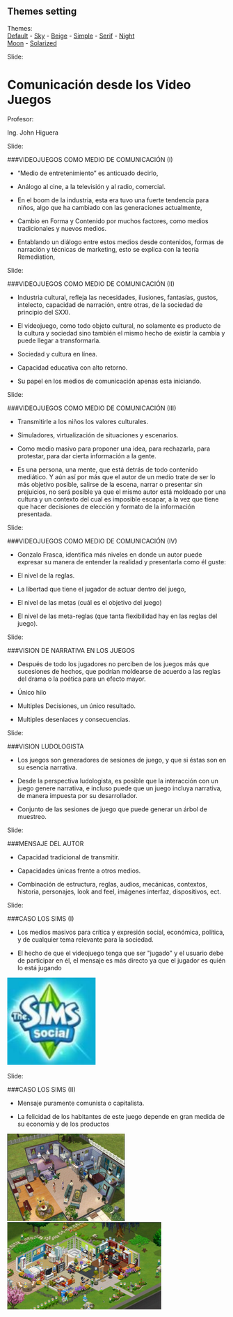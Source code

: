 <!-- configuracion de colores es opcional pero ultil-->
<section id="themes">
	<h2>Themes setting</h2>
	<p>
		Themes: <br>
		<a href="?#/themes">Default</a> -
		<a href="?theme=sky#/themes">Sky</a> -
		<a href="?theme=beige#/themes">Beige</a> -
		<a href="?theme=simple#/themes">Simple</a> -
		<a href="?theme=serif#/themes">Serif</a> -
		<a href="?theme=night#/themes">Night</a> <br>
		<a href="?theme=moon#/themes">Moon</a> -
		<a href="?theme=solarized#/themes">Solarized</a>
	</p>
</section>

Slide:

# Comunicación desde los Video Juegos 

Profesor:

Ing. John Higuera

Slide:

###VIDEOJUEGOS COMO MEDIO DE COMUNICACIÓN (I)

* “Medio de entretenimiento” es anticuado decirlo,<!-- .element: class="fragment" data-fragment-index="1"-->

* Análogo al cine, a la televisión y al radio, comercial.<!-- .element: class="fragment" data-fragment-index="2"-->

* En el boom de la industria, esta era tuvo una fuerte
tendencia para niños, algo que ha cambiado con las
generaciones actualmente, <!-- .element: class="fragment" data-fragment-index="3"-->

* Cambio en Forma y Contenido por muchos factores, como
medios tradicionales y nuevos medios.<!-- .element: class="fragment" data-fragment-index="4"-->

* Entablando un diálogo entre estos medios desde
contenidos, formas de narración y técnicas de
marketing, esto se explica con la teoría Remediation,<!-- .element: class="fragment" data-fragment-index="5"-->
 
Slide:

###VIDEOJUEGOS COMO MEDIO DE COMUNICACIÓN (II)

* Industria cultural, refleja las necesidades, ilusiones,
fantasías, gustos, intelecto, capacidad de narración, entre
otras, de la sociedad de principio del SXXI.<!-- .element: class="fragment" data-fragment-index="1"-->

* El videojuego, como todo objeto cultural, no solamente es
producto de la cultura y sociedad sino también el mismo
hecho de existir la cambia y puede llegar a transformarla.<!-- .element: class="fragment" data-fragment-index="2"-->

* Sociedad y cultura en línea.<!-- .element: class="fragment" data-fragment-index="3"-->

* Capacidad educativa con alto retorno.<!-- .element: class="fragment" data-fragment-index="4"-->

* Su papel en los medios de comunicación apenas esta
iniciando.<!-- .element: class="fragment" data-fragment-index="5"-->

Slide:

###VIDEOJUEGOS COMO MEDIO DE COMUNICACIÓN (III)

* Transmitirle a los niños los valores culturales.<!-- .element: class="fragment" data-fragment-index="1"-->

* Simuladores, virtualización de situaciones y escenarios.<!-- .element: class="fragment" data-fragment-index="2"-->

* Como medio masivo para proponer una idea, para
rechazarla, para protestar, para dar cierta información a la
gente.<!-- .element: class="fragment" data-fragment-index="3"-->

* Es una persona, una mente, que está detrás de todo contenido
mediático. Y aún así por más que el autor de un medio trate de
ser lo más objetivo posible, salirse de la escena, narrar o
presentar sin prejuicios, no será posible ya que el mismo autor
está moldeado por una cultura y un contexto del cual es
imposible escapar, a la vez que tiene que hacer decisiones de
elección y formato de la información presentada.<!-- .element: class="fragment" data-fragment-index="4"-->

Slide:

###VIDEOJUEGOS COMO MEDIO DE COMUNICACIÓN (IV)

* Gonzalo Frasca, identifica más niveles en donde un autor
puede expresar su manera de entender la realidad y
presentarla como él guste:<!-- .element: class="fragment" data-fragment-index="1"-->

- El nivel de la reglas.<!-- .element: class="fragment" data-fragment-index="2"-->

- La libertad que tiene el jugador de actuar dentro del juego,<!-- .element: class="fragment" data-fragment-index="3"-->

- El nivel de las metas (cuál es el objetivo del juego)<!-- .element: class="fragment" data-fragment-index="4"-->

- El nivel de las meta-reglas (que tanta flexibilidad hay en las
reglas del juego).<!-- .element: class="fragment" data-fragment-index="5"-->

Slide:

###VISION DE NARRATIVA EN LOS JUEGOS

* Después de todo los jugadores no perciben de los juegos
más que sucesiones de hechos, que podrían moldearse de
acuerdo a las reglas del drama o la poética para un efecto
mayor.<!-- .element: class="fragment" data-fragment-index="1"-->

* Único hilo<!-- .element: class="fragment" data-fragment-index="2"-->

* Multiples Decisiones, un único resultado.<!-- .element: class="fragment" data-fragment-index="3"-->

* Multiples desenlaces y consecuencias.<!-- .element: class="fragment" data-fragment-index="4"-->

Slide:

###VISION LUDOLOGISTA

* Los juegos son generadores de sesiones de juego, y que si
éstas son en su esencia narrativa.<!-- .element: class="fragment" data-fragment-index="1"-->

* Desde la perspectiva ludologista, es posible que la
interacción con un juego genere narrativa, e incluso puede
que un juego incluya narrativa, de manera impuesta por su
desarrollador.<!-- .element: class="fragment" data-fragment-index="2"-->

* Conjunto de las sesiones de juego que puede generar un
árbol de muestreo.<!-- .element: class="fragment" data-fragment-index="3"-->

Slide:

###MENSAJE DEL AUTOR

* Capacidad tradicional de transmitir.<!-- .element: class="fragment" data-fragment-index="1"-->

* Capacidades únicas frente a otros medios.<!-- .element: class="fragment" data-fragment-index="2"-->

* Combinación de estructura, reglas, audios, mecánicas,
contextos, historia, personajes, look and feel, imágenes
interfaz, dispositivos, ect.<!-- .element: class="fragment" data-fragment-index="3"-->

Slide:

###CASO LOS SIMS (I)

* Los medios masivos para crítica y expresión social,
económica, política, y de cualquier tema relevante para la
sociedad.<!-- .element: class="fragment" data-fragment-index="1"-->

* El hecho de que el videojuego tenga que ser "jugado" y el
usuario debe de participar en él, el mensaje es más directo
ya que el jugador es quién lo está jugando<!-- .element: class="fragment" data-fragment-index="2"-->

<img height="200" src="fig/sims1.bmp"><!-- .element: class="fragment" data-fragment-index="2"-->


Slide:

###CASO LOS SIMS (II)

* Mensaje puramente comunista o capitalista.<!-- .element: class="fragment" data-fragment-index="1"-->

* La felicidad de los habitantes de este juego depende en
gran medida de su economía y de los productos <!-- .element: class="fragment" data-fragment-index="2"-->

<img height="200" src="fig/sims2.bmp"> <!-- .element: class="fragment" data-fragment-index="2"--> <img height="200" src="fig/sims3.bmp"> <!-- .element: class="fragment" data-fragment-index="2"-->

